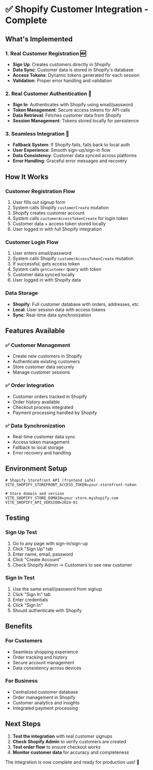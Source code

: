 # ✅ Shopify Customer Integration - Complete

## **What's Implemented**

### **1. Real Customer Registration** 🆕
- **Sign Up**: Creates customers directly in Shopify
- **Data Sync**: Customer data is stored in Shopify's database
- **Access Tokens**: Dynamic tokens generated for each session
- **Validation**: Proper error handling and validation

### **2. Real Customer Authentication** 🔑
- **Sign In**: Authenticates with Shopify using email/password
- **Token Management**: Secure access tokens for API calls
- **Data Retrieval**: Fetches customer data from Shopify
- **Session Management**: Tokens stored locally for persistence

### **3. Seamless Integration** 🔄
- **Fallback System**: If Shopify fails, falls back to local auth
- **User Experience**: Smooth sign-up/sign-in flow
- **Data Consistency**: Customer data synced across platforms
- **Error Handling**: Graceful error messages and recovery

## **How It Works**

### **Customer Registration Flow**
1. User fills out signup form
2. System calls Shopify `customerCreate` mutation
3. Shopify creates customer account
4. System calls `customerAccessTokenCreate` for login token
5. Customer data + access token stored locally
6. User logged in with full Shopify integration

### **Customer Login Flow**
1. User enters email/password
2. System calls Shopify `customerAccessTokenCreate` mutation
3. If successful, gets access token
4. System calls `getCustomer` query with token
5. Customer data synced locally
6. User logged in with Shopify data

### **Data Storage**
- **Shopify**: Full customer database with orders, addresses, etc.
- **Local**: User session data with access tokens
- **Sync**: Real-time data synchronization

## **Features Available**

### ✅ **Customer Management**
- Create new customers in Shopify
- Authenticate existing customers
- Store customer data securely
- Manage customer sessions

### ✅ **Order Integration**
- Customer orders tracked in Shopify
- Order history available
- Checkout process integrated
- Payment processing handled by Shopify

### ✅ **Data Synchronization**
- Real-time customer data sync
- Access token management
- Fallback to local storage
- Error recovery and handling

## **Environment Setup**

```env
# Shopify Storefront API (frontend safe)
VITE_SHOPIFY_STOREFRONT_ACCESS_TOKEN=your-storefront-token

# Store domain and version
VITE_SHOPIFY_STORE_DOMAIN=your-store.myshopify.com
VITE_SHOPIFY_API_VERSION=2024-01
```

## **Testing**

### **Sign Up Test**
1. Go to any page with sign-in/sign-up
2. Click "Sign Up" tab
3. Enter name, email, password
4. Click "Create Account"
5. Check Shopify Admin → Customers to see new customer

### **Sign In Test**
1. Use the same email/password from signup
2. Click "Sign In" tab
3. Enter credentials
4. Click "Sign In"
5. Should authenticate with Shopify

## **Benefits**

### **For Customers**
- Seamless shopping experience
- Order tracking and history
- Secure account management
- Data consistency across devices

### **For Business**
- Centralized customer database
- Order management in Shopify
- Customer analytics and insights
- Integrated payment processing

## **Next Steps**

1. **Test the integration** with real customer signups
2. **Check Shopify Admin** to verify customers are created
3. **Test order flow** to ensure checkout works
4. **Monitor customer data** for accuracy and completeness

The integration is now complete and ready for production use! 🎉
